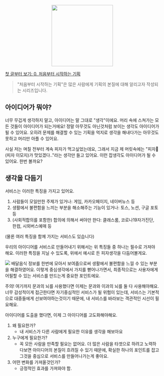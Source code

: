 
<p align="center"><img src="https://i.imgur.com/wUFdbUb.png" width="200px"></p>

[첫 글부터 보기: 0. 처음부터 시작하는 기획](../)
> "처음부터 시작하는 기획"은  많은 사람에게 기획의 본질에 대해 알리고자 작성되는 시리즈입니다. 

## 아이디어가 뭐야?
너무 무겁게 생각하지 말고, 아이디어는 말 그대로 "생각"이에요. 머리 속에 스쳐가는 모든 것들이 아이디어가 되는거에요! 정말 아무것도 아닌것처럼 보이는 생각도 아이디어가 될 수 있어요. 오히려 문제를 해결할 수 있는 기획을 억지로 생각을 해내다가는 아무것도 못하고 머리만 아플 수 있어요.

사실 저는 며칠 전부터 계속 피자가 먹고싶었는데요, 그래서 지금 제 머릿속에는 "피자🍕(피자 이모지)가 맛있겠다.."라는 생각만 들고 있어요. 이런 잡생각도 아이디어가 될 수 있어요. 한번 볼까요?

## 생각을 다듬기
서비스는 이러한 특징을 가지고 있어요.
1. 사람들이 모일만한 주제가 있거나: 게임, 카카오페이지, 네이버뉴스 등
2. 생활에서 불편함을 느끼는 부분을 해소해주는 기능이 있거나: 토스, 노션, 구글 포토 등
3. (사회적합의를 포함한) 합의에 의해서 써야만 한다: 클래스룸, 코로나19자가진단, 한컴, 시외버스예매 등

(물론 여러 특징을 함께 가지는 서비스도 있습니다)

우리의 아이디어를 서비스로 만들어내기 위해서는 위 특징들 중 하나는 필수로 가져야 해요. 이러한 특징을 지닐 수 있도록, 위에서 예시로 든 피자생각을 다듬어볼게요.

![](https://i.imgur.com/8egn6gY.png)
배달음식 정보를 한번에 모아서 보여줌으로써 생활에서 불편함을 느낄 수 있는 부분을 해결하였어요. 이렇게 중심생각에서 가지를 뻗어나가면서, 최종적으로는 사용자에게 어필할 수 있는 서비스를 만드는게 중요한 포인트에요.

주의! 여기까지 문과의 뇌를 사용했다면 이제는 문과와 이과의 뇌를 둘 다 사용해야해요. 너무 감성적이게 접근한다면 자기중심적인 서비스가 될 위험이 있는데, 서비스는 기본적으로 대중들에게 선보여야하는것이기 때문에, 내 서비스를 바라보는 객관적인 시선이 필요해요.

아이디어를 도출을 했다면, 이제 그 아이디어를 고도화해야해요.

1. 왜 필요한가?
	- 내 서비스가 다른 사람에게 필요한 이유를 생각을 해보아요
2. 누구에게 필요한가?
	- 꼭 모든 사람을 만족할 필요는 없어요. 더 많은 사람을 타겟으로 하려고 노력하다보면 아이디어의 본질이 흐려질 수 있기 때문에, 확실한 하나의 포인트를 잡고 그것을 중심으로 서비스를 만들어나가는게 좋아요.
3. 어떤 변화를 가져올것인가?
	- 긍정적인 효과를 가져와야 함.
<!--stackedit_data:
eyJoaXN0b3J5IjpbLTExNDI4MDAwNjMsMTM3ODA0NzY4MSwtMT
c5NjM5MTcxNCwxOTg1NjczMjA4LC0xNDEwMDc5MTY3LDE0NDg1
MDAxODEsLTE1MjU1MTk0MTksMTgwNjU1Njc4MSw0NzMxNjQzMz
RdfQ==
-->